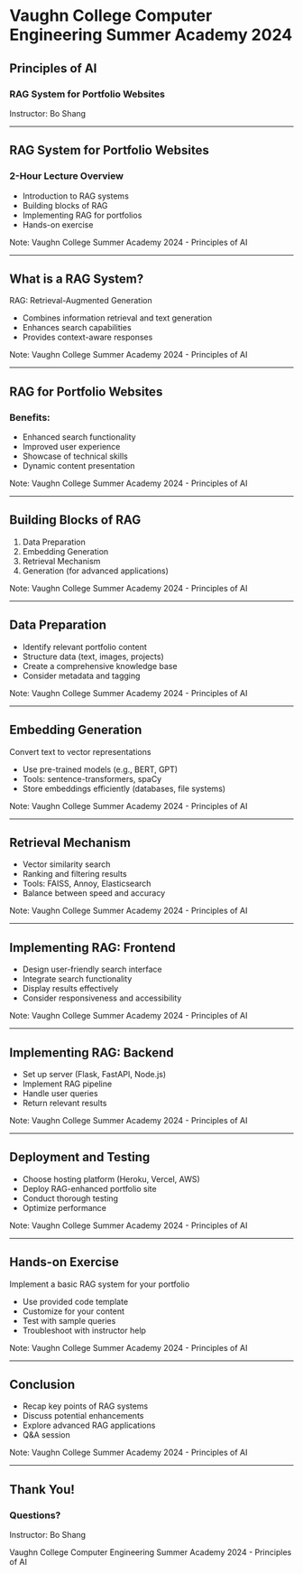 # Vaughn College Computer Engineering Summer Academy 2024

## Principles of AI

### RAG System for Portfolio Websites

Instructor: Bo Shang

---

## RAG System for Portfolio Websites

### 2-Hour Lecture Overview

- Introduction to RAG systems
- Building blocks of RAG
- Implementing RAG for portfolios
- Hands-on exercise

Note: Vaughn College Summer Academy 2024 - Principles of AI

---

## What is a RAG System?

RAG: Retrieval-Augmented Generation

- Combines information retrieval and text generation
- Enhances search capabilities
- Provides context-aware responses

Note: Vaughn College Summer Academy 2024 - Principles of AI

---

## RAG for Portfolio Websites

### Benefits:

- Enhanced search functionality
- Improved user experience
- Showcase of technical skills
- Dynamic content presentation

Note: Vaughn College Summer Academy 2024 - Principles of AI

---

## Building Blocks of RAG

1. Data Preparation
2. Embedding Generation
3. Retrieval Mechanism
4. Generation (for advanced applications)

Note: Vaughn College Summer Academy 2024 - Principles of AI

---

## Data Preparation

- Identify relevant portfolio content
- Structure data (text, images, projects)
- Create a comprehensive knowledge base
- Consider metadata and tagging

Note: Vaughn College Summer Academy 2024 - Principles of AI

---

## Embedding Generation

Convert text to vector representations

- Use pre-trained models (e.g., BERT, GPT)
- Tools: sentence-transformers, spaCy
- Store embeddings efficiently (databases, file systems)

Note: Vaughn College Summer Academy 2024 - Principles of AI

---

## Retrieval Mechanism

- Vector similarity search
- Ranking and filtering results
- Tools: FAISS, Annoy, Elasticsearch
- Balance between speed and accuracy

Note: Vaughn College Summer Academy 2024 - Principles of AI

---

## Implementing RAG: Frontend

- Design user-friendly search interface
- Integrate search functionality
- Display results effectively
- Consider responsiveness and accessibility

Note: Vaughn College Summer Academy 2024 - Principles of AI

---

## Implementing RAG: Backend

- Set up server (Flask, FastAPI, Node.js)
- Implement RAG pipeline
- Handle user queries
- Return relevant results

Note: Vaughn College Summer Academy 2024 - Principles of AI

---

## Deployment and Testing

- Choose hosting platform (Heroku, Vercel, AWS)
- Deploy RAG-enhanced portfolio site
- Conduct thorough testing
- Optimize performance

Note: Vaughn College Summer Academy 2024 - Principles of AI

---

## Hands-on Exercise

Implement a basic RAG system for your portfolio

- Use provided code template
- Customize for your content
- Test with sample queries
- Troubleshoot with instructor help

Note: Vaughn College Summer Academy 2024 - Principles of AI

---

## Conclusion

- Recap key points of RAG systems
- Discuss potential enhancements
- Explore advanced RAG applications
- Q&A session

Note: Vaughn College Summer Academy 2024 - Principles of AI

---

## Thank You!

### Questions?

Instructor: Bo Shang

Vaughn College Computer Engineering Summer Academy 2024 - Principles of AI